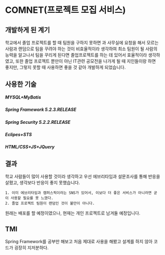 COMNET(프로젝트 모집 서비스)
=
개발하게 된 계기
-
학교에서 졸업 프로젝트를 할 때 팀원을 구하지 못하면 과 사무실에 요청을 해서 모르는 사람과 랜덤으로 팀을 꾸려야 하는 것이 비효율적이라 생각하여 최소
팀원이 될 사람의 능력을 알고나서 팀을 꾸리게 된다면 졸업프로젝트를 하는 데 있어서 효율적이라 생각하였고, 또한 졸업 프로젝트 뿐만이 아닌 IT관련 공모전을
나가게 될 때 지인들이랑 하면 좋지만, 그렇지 못할 때 사용하면 좋을 것 같아 개발하게 되었습니다.

사용한 기술
-
##### MYSQL+MyBatis
##### Spring Framework 5.2.3.RELEASE
##### Spring Security 5.2.2.RELEASE
##### Eclipes+STS
##### HTML/CSS+JS+JQuery

결과
-
학교 사람들이 많이 사용할 것이라 생각하고 우선 에브리타임과 설문조사를 통해 반응을 살폈고, 생각보다 반응이 좋지 못했습니다.
 ```
 1. 이미 에브리타임과 캠퍼스픽이라는 SNS가 있어서, 이보다 더 좋은 서비스가 아니라면 굳이 사용할 필요를 못 느꼈다.
 2. 졸업 프로젝트 팀원이 랜덤인 것이 불만이 아니다.
```
원래는 배포를 할 예정이였으나, 현재는 개인 프로젝트로 남겨둘 예정입니다.

TMI
-
Spring Framework를 공부만 해보고 처음 제대로 사용을 해봤고 설계를 하지 않아 코드가 굉장히 지저분하다.
